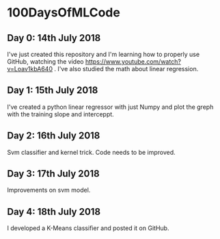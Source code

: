 # 100DaysOfMLCode

## Day 0: 14th July 2018
I've just created this repository and I'm learning how to properly use GitHub, watching the video https://www.youtube.com/watch?v=Loav1kbA640 . I've also studied the math about linear regression. 

## Day 1: 15th July 2018
I've created a python linear regressor with just Numpy and plot the greph with the training slope and interceppt. 

## Day 2: 16th July 2018
Svm classifier and kernel trick. Code needs to be improved. 

## Day 3: 17th July 2018
Improvements on svm model.

## Day 4: 18th July 2018
I developed a K-Means classifier and posted it on GitHub.
